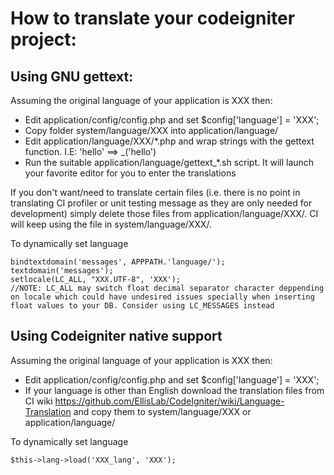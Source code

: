 How to translate your codeigniter project:
==========================================

Using GNU gettext:
------------------

Assuming the original language of your application is XXX then:

- Edit application/config/config.php and set $config['language'] = 'XXX';
- Copy folder system/language/XXX into application/language/
- Edit application/language/XXX/*.php and wrap strings with the gettext function. I.E: 'hello' ==> _('hello')
- Run the suitable application/language/gettext_*.sh script. It will launch your favorite editor for you to enter the translations

If you don't want/need to translate certain files (i.e. there is no point in translating CI profiler or unit testing message as they are only needed for development) simply delete those files from application/language/XXX/. CI will keep using the file in system/language/XXX/.

To dynamically set language

	bindtextdomain('messages', APPPATH.'language/');
	textdomain('messages');
	setlocale(LC_ALL, "XXX.UTF-8", 'XXX');
	//NOTE: LC_ALL may switch float decimal separator character deppending on locale which could have undesired issues specially when inserting float values to your DB. Consider using LC_MESSAGES instead


Using Codeigniter native support
--------------------------------

Assuming the original language of your application is XXX then:

- Edit application/config/config.php and set $config['language'] = 'XXX';
- If your language is other than English download the translation files from CI wiki https://github.com/EllisLab/CodeIgniter/wiki/Language-Translation and copy them to system/language/XXX or application/language/

To dynamically set language

	$this->lang->load('XXX_lang', 'XXX');
